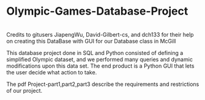 # Olympic-Games-Database-Project
<br>
Credits to gitusers JiapengWu, David-Gilbert-cs, and dch133 for their help on creating this DataBase with GUI for our Database class in McGill

This database project done in SQL and Python consisted of defining a simplified Olympic dataset, and we performed many queries and dynamic modifications upon this data set. The end product is a Python GUI that lets the user decide what action to take.

The pdf Project-part1,part2,part3 describe the requirements and restrictions of our project.
